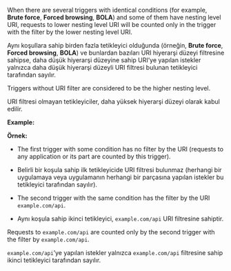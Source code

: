 When there are several triggers with identical conditions (for example, **Brute force**, **Forced browsing**, **BOLA**) and some of them have nesting level URI, requests to lower nesting level URI will be counted only in the trigger with the filter by the lower nesting level URI.

Aynı koşullara sahip birden fazla tetikleyici olduğunda (örneğin, **Brute force**, **Forced browsing**, **BOLA**) ve bunlardan bazıları URI hiyerarşi düzeyi filtresine sahipse, daha düşük hiyerarşi düzeyine sahip URI’ye yapılan istekler yalnızca daha düşük hiyerarşi düzeyli URI filtresi bulunan tetikleyici tarafından sayılır.

Triggers without URI filter are considered to be the higher nesting level.

URI filtresi olmayan tetikleyiciler, daha yüksek hiyerarşi düzeyi olarak kabul edilir.

**Example:**

**Örnek:**

* The first trigger with some condition has no filter by the URI (requests to any application or its part are counted by this trigger).

* Belirli bir koşula sahip ilk tetikleyicide URI filtresi bulunmaz (herhangi bir uygulamaya veya uygulamanın herhangi bir parçasına yapılan istekler bu tetikleyici tarafından sayılır).

* The second trigger with the same condition has the filter by the URI `example.com/api`.

* Aynı koşula sahip ikinci tetikleyici, `example.com/api` URI filtresine sahiptir.

Requests to `example.com/api` are counted only by the second trigger with the filter by `example.com/api`.

`example.com/api`’ye yapılan istekler yalnızca `example.com/api` filtresine sahip ikinci tetikleyici tarafından sayılır.